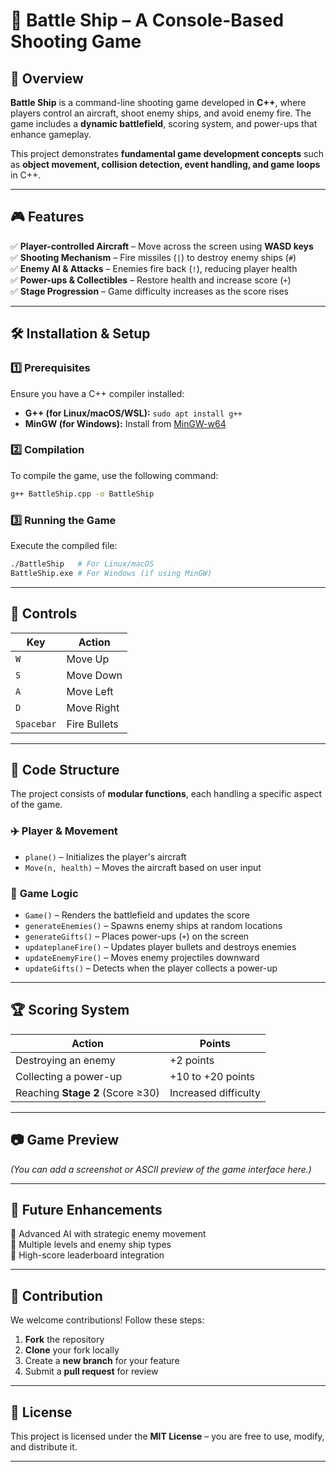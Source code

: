 # 🚀 Battle Ship – A Console-Based Shooting Game  

## 📌 Overview  
**Battle Ship** is a command-line shooting game developed in **C++**, where players control an aircraft, shoot enemy ships, and avoid enemy fire. The game includes a **dynamic battlefield**, scoring system, and power-ups that enhance gameplay.  

This project demonstrates **fundamental game development concepts** such as **object movement, collision detection, event handling, and game loops** in C++.  

---

## 🎮 Features  

✅ **Player-controlled Aircraft** – Move across the screen using **WASD keys**  
✅ **Shooting Mechanism** – Fire missiles (`|`) to destroy enemy ships (`#`)  
✅ **Enemy AI & Attacks** – Enemies fire back (`!`), reducing player health  
✅ **Power-ups & Collectibles** – Restore health and increase score (`+`)  
✅ **Stage Progression** – Game difficulty increases as the score rises  

---

## 🛠️ Installation & Setup  

### 1️⃣ **Prerequisites**  
Ensure you have a C++ compiler installed:  
- **G++ (for Linux/macOS/WSL):** `sudo apt install g++`  
- **MinGW (for Windows):** Install from [MinGW-w64](https://www.mingw-w64.org/)  

### 2️⃣ **Compilation**  
To compile the game, use the following command:  
```sh
g++ BattleShip.cpp -o BattleShip
```

### 3️⃣ **Running the Game**  
Execute the compiled file:  
```sh
./BattleShip   # For Linux/macOS
BattleShip.exe # For Windows (if using MinGW)
```

---

## 🎯 Controls  

| Key | Action |
|-----|--------|
| `W` | Move Up |
| `S` | Move Down |
| `A` | Move Left |
| `D` | Move Right |
| `Spacebar` | Fire Bullets |

---

## 📜 Code Structure  

The project consists of **modular functions**, each handling a specific aspect of the game.  

### ✈️ **Player & Movement**
- `plane()` – Initializes the player's aircraft  
- `Move(n, health)` – Moves the aircraft based on user input  

### 🎯 **Game Logic**  
- `Game()` – Renders the battlefield and updates the score  
- `generateEnemies()` – Spawns enemy ships at random locations  
- `generateGifts()` – Places power-ups (`+`) on the screen  
- `updateplaneFire()` – Updates player bullets and destroys enemies  
- `updateEnemyFire()` – Moves enemy projectiles downward  
- `updateGifts()` – Detects when the player collects a power-up  

---

## 🏆 Scoring System  

| Action | Points |
|--------|--------|
| Destroying an enemy | +2 points |
| Collecting a power-up | +10 to +20 points |
| Reaching **Stage 2** (Score ≥30) | Increased difficulty |

---

## 📷 Game Preview  
_(You can add a screenshot or ASCII preview of the game interface here.)_  

---

## 🚀 Future Enhancements  

🔹 Advanced AI with strategic enemy movement  
🔹 Multiple levels and enemy ship types  
🔹 High-score leaderboard integration  

---

## 🤝 Contribution  

We welcome contributions! Follow these steps:  
1. **Fork** the repository  
2. **Clone** your fork locally  
3. Create a **new branch** for your feature  
4. Submit a **pull request** for review  

---

## 📝 License  

This project is licensed under the **MIT License** – you are free to use, modify, and distribute it.  

---
